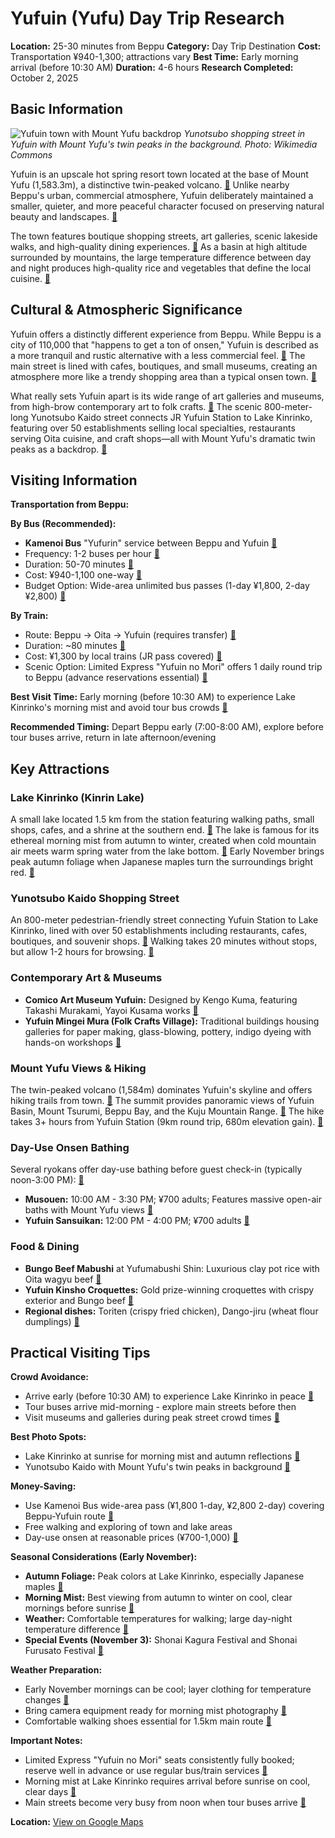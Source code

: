 # Yufuin (Yufu) Day Trip Research

**Location:** 25-30 minutes from Beppu
**Category:** Day Trip Destination
**Cost:** Transportation ¥940-1,300; attractions vary
**Best Time:** Early morning arrival (before 10:30 AM)
**Duration:** 4-6 hours
**Research Completed:** October 2, 2025

## Basic Information

![Yufuin town with Mount Yufu backdrop](https://upload.wikimedia.org/wikipedia/commons/1/16/Yunotsubo-Yokocho_in_Yufuin_Hot_Spring.JPG)
*Yunotsubo shopping street in Yufuin with Mount Yufu's twin peaks in the background. Photo: Wikimedia Commons*

Yufuin is an upscale hot spring resort town located at the base of Mount Yufu (1,583.3m), a distinctive twin-peaked volcano. [🔗](https://www.japan-guide.com/e/e4750.html) Unlike nearby Beppu's urban, commercial atmosphere, Yufuin deliberately maintained a smaller, quieter, and more peaceful character focused on preserving natural beauty and landscapes. [🔗](https://whereandwander.com/beppu-or-yufuin-or-kurokawa-best-onsen-base/)

The town features boutique shopping streets, art galleries, scenic lakeside walks, and high-quality dining experiences. [🔗](https://www.japan-guide.com/e/e4750.html) As a basin at high altitude surrounded by mountains, the large temperature difference between day and night produces high-quality rice and vegetables that define the local cuisine. [🔗](https://matcha-jp.com/en/7356)

## Cultural & Atmospheric Significance

Yufuin offers a distinctly different experience from Beppu. While Beppu is a city of 110,000 that "happens to get a ton of onsen," Yufuin is described as a more tranquil and rustic alternative with a less commercial feel. [🔗](https://whereandwander.com/beppu-or-yufuin-or-kurokawa-best-onsen-base/) The main street is lined with cafes, boutiques, and small museums, creating an atmosphere more like a trendy shopping area than a typical onsen town. [🔗](https://whereandwander.com/beppu-or-yufuin-or-kurokawa-best-onsen-base/)

What really sets Yufuin apart is its wide range of art galleries and museums, from high-brow contemporary art to folk crafts. [🔗](https://www.japan-experience.com/all-about-japan/beppu/museums-galleries/yufuin-museums) The scenic 800-meter-long Yunotsubo Kaido street connects JR Yufuin Station to Lake Kinrinko, featuring over 50 establishments selling local specialties, restaurants serving Oita cuisine, and craft shops—all with Mount Yufu's dramatic twin peaks as a backdrop. [🔗](https://www.visit-kyushu.com/en/see-and-do/spots/yunotsubo-kaido/)

## Visiting Information

**Transportation from Beppu:**

**By Bus (Recommended):**
- **Kamenoi Bus** "Yufurin" service between Beppu and Yufuin [🔗](https://www.bokai.jp/sightseeing/en/yufurin/)
- Frequency: 1-2 buses per hour [🔗](https://www.japan-guide.com/e/e4705.html?aFROM=4700_4750)
- Duration: 50-70 minutes [🔗](https://www.rome2rio.com/s/Yufuin/Beppu)
- Cost: ¥940-1,100 one-way [🔗](https://www.japan-guide.com/e/e4705.html?aFROM=4700_4750)
- Budget Option: Wide-area unlimited bus passes (1-day ¥1,800, 2-day ¥2,800) [🔗](https://www.japan-guide.com/e/e4705.html?aFROM=4700_4750)

**By Train:**
- Route: Beppu → Oita → Yufuin (requires transfer) [🔗](https://www.japan-guide.com/e/e4705.html?aFROM=4700_4750)
- Duration: ~80 minutes [🔗](https://www.japan-guide.com/e/e4705.html?aFROM=4700_4750)
- Cost: ¥1,300 by local trains (JR pass covered) [🔗](https://www.japan-guide.com/e/e4705.html?aFROM=4700_4750)
- Scenic Option: Limited Express "Yufuin no Mori" offers 1 daily round trip to Beppu (advance reservations essential) [🔗](https://www.jrkyushu.co.jp/english/train/yufuin_no_mori.html)

**Best Visit Time:** Early morning (before 10:30 AM) to experience Lake Kinrinko's morning mist and avoid tour bus crowds [🔗](https://whereandwander.com/24-hours-in-yufuin-guide-what-to-do-eat-see/)

**Recommended Timing:** Depart Beppu early (7:00-8:00 AM), explore before tour buses arrive, return in late afternoon/evening

## Key Attractions

### Lake Kinrinko (Kinrin Lake)
A small lake located 1.5 km from the station featuring walking paths, small shops, cafes, and a shrine at the southern end. [🔗](https://www.japan-guide.com/e/e4750.html) The lake is famous for its ethereal morning mist from autumn to winter, created when cold mountain air meets warm spring water from the lake bottom. [🔗](https://www.japan.travel/en/sg/guide/kinrin-lakes-autumn-scenery/) Early November brings peak autumn foliage when Japanese maples turn the surroundings bright red. [🔗](https://www.japan.travel/en/sg/guide/kinrin-lakes-autumn-scenery/)

### Yunotsubo Kaido Shopping Street
An 800-meter pedestrian-friendly street connecting Yufuin Station to Lake Kinrinko, lined with over 50 establishments including restaurants, cafes, boutiques, and souvenir shops. [🔗](https://www.visit-kyushu.com/en/see-and-do/spots/yunotsubo-kaido/) Walking takes 20 minutes without stops, but allow 1-2 hours for browsing. [🔗](https://www.justonecookbook.com/yufuin-yunotsubo-kaido/)

### Contemporary Art & Museums
- **Comico Art Museum Yufuin:** Designed by Kengo Kuma, featuring Takashi Murakami, Yayoi Kusama works [🔗](https://www.timeout.com/tokyo/news/see-kengo-kumas-stunning-new-gallery-at-comico-art-museum-yufuin-in-oita-062922)
- **Yufuin Mingei Mura (Folk Crafts Village):** Traditional buildings housing galleries for paper making, glass-blowing, pottery, indigo dyeing with hands-on workshops [🔗](https://www.japan-experience.com/all-about-japan/beppu/museums-galleries/yufuin-museums)

### Mount Yufu Views & Hiking
The twin-peaked volcano (1,584m) dominates Yufuin's skyline and offers hiking trails from town. [🔗](https://www.japan.travel/en/spot/711/) The summit provides panoramic views of Yufuin Basin, Mount Tsurumi, Beppu Bay, and the Kuju Mountain Range. [🔗](https://www.tripadvisor.com/Attraction_Review-g1023445-d1424998-Reviews-Mt_Yufu-Yufu_Oita_Prefecture_Kyushu.html) The hike takes 3+ hours from Yufuin Station (9km round trip, 680m elevation gain). [🔗](https://www.alltrails.com/trail/japan/oita/mount-yufu-loop)

### Day-Use Onsen Bathing
Several ryokans offer day-use bathing before guest check-in (typically noon-3:00 PM): [🔗](https://www.japan-guide.com/e/e4750.html)
- **Musouen:** 10:00 AM - 3:30 PM; ¥700 adults; Features massive open-air baths with Mount Yufu views [🔗](https://www.musouen.co.jp/lg_en/)
- **Yufuin Sansuikan:** 12:00 PM - 4:00 PM; ¥700 adults [🔗](https://www.japan-guide.com/e/e4750.html)

### Food & Dining
- **Bungo Beef Mabushi** at Yufumabushi Shin: Luxurious clay pot rice with Oita wagyu beef [🔗](https://www.feastographyblog.com/blog/yufu-mabushi-shin-review)
- **Yufuin Kinsho Croquettes:** Gold prize-winning croquettes with crispy exterior and Bungo beef [🔗](https://matcha-jp.com/en/7356)
- **Regional dishes:** Toriten (crispy fried chicken), Dango-jiru (wheat flour dumplings) [🔗](https://matcha-jp.com/en/7356)

## Practical Visiting Tips

**Crowd Avoidance:**
- Arrive early (before 10:30 AM) to experience Lake Kinrinko in peace [🔗](https://whereandwander.com/24-hours-in-yufuin-guide-what-to-do-eat-see/)
- Tour buses arrive mid-morning - explore main streets before then
- Visit museums and galleries during peak street crowd times [🔗](https://www.japan-guide.com/community/mfedley/report-2890)

**Best Photo Spots:**
- Lake Kinrinko at sunrise for morning mist and autumn reflections [🔗](https://whereandwander.com/24-hours-in-yufuin-guide-what-to-do-eat-see/)
- Yunotsubo Kaido with Mount Yufu's twin peaks in background [🔗](https://commons.wikimedia.org/wiki/File:View_of_Mount_Yufudake_and_Yufuin_Onsen_Street_in_front_of_Yufuin_Station.JPG)

**Money-Saving:**
- Use Kamenoi Bus wide-area pass (¥1,800 1-day, ¥2,800 2-day) covering Beppu-Yufuin route [🔗](https://www.japan-guide.com/e/e4705.html?aFROM=4700_4750)
- Free walking and exploring of town and lake areas
- Day-use onsen at reasonable prices (¥700-1,000) [🔗](https://www.japan-guide.com/e/e4750.html)

**Seasonal Considerations (Early November):**
- **Autumn Foliage:** Peak colors at Lake Kinrinko, especially Japanese maples [🔗](https://www.japan.travel/en/sg/guide/kinrin-lakes-autumn-scenery/)
- **Morning Mist:** Best viewing from autumn to winter on cool, clear mornings before sunrise [🔗](https://www.japan.travel/en/sg/guide/kinrin-lakes-autumn-scenery/)
- **Weather:** Comfortable temperatures for walking; large day-night temperature difference [🔗](https://matcha-jp.com/en/7356)
- **Special Events (November 3):** Shonai Kagura Festival and Shonai Furusato Festival [🔗](https://skyticket.com/guide/57731)

**Weather Preparation:**
- Early November mornings can be cool; layer clothing for temperature changes [🔗](https://matcha-jp.com/en/7356)
- Bring camera equipment ready for morning mist photography [🔗](https://whereandwander.com/24-hours-in-yufuin-guide-what-to-do-eat-see/)
- Comfortable walking shoes essential for 1.5km main route [🔗](https://www.japan-guide.com/e/e4750.html)

**Important Notes:**
- Limited Express "Yufuin no Mori" seats consistently fully booked; reserve well in advance or use regular bus/train services [🔗](https://www.jrkyushu.co.jp/english/train/yufuin_no_mori.html)
- Morning mist at Lake Kinrinko requires arrival before sunrise on cool, clear days [🔗](https://www.japan.travel/en/sg/guide/kinrin-lakes-autumn-scenery/)
- Main streets become very busy from noon when tour buses arrive [🔗](https://whereandwander.com/24-hours-in-yufuin-guide-what-to-do-eat-see/)

**Location:** [View on Google Maps](https://maps.google.com/maps?q=33.265873,131.364746)
